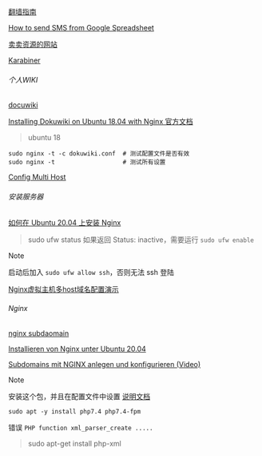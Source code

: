 [翻墙指南](科技/others/翻墙指南.md)

[How to send SMS from Google Spreadsheet](https://www.twilio.com/blog/2016/02/send-sms-from-a-google-spreadsheet.html)

[卖卖资源的网站](https://www.hoocs.com/vitual-products/)

[Karabiner](科技/others/karabiner.md)

###### 个人WIKI

[docuwiki](https://www.dokuwiki.org/zh:install)

[Installing Dokuwiki on Ubuntu 18.04 with Nginx 官方文档](https://www.dokuwiki.org/install:ubuntu:ubuntu_18.04_nginx)

> ubuntu 18

```shell
sudo nginx -t -c dokuwiki.conf  # 测试配置文件是否有效
sudo nginx -t                   # 测试所有设置
```

[Config Multi Host](https://ubiq.co/tech-blog/configure-multiple-host-names-nginx/)



###### 安装服务器

[如何在 Ubuntu 20.04 上安装 Nginx](https://zhuanlan.zhihu.com/p/138007915)

> sudo ufw status 如果返回 Status: inactive，需要运行 `sudo ufw enable`

> [!note]
>
> 启动后加入 `sudo ufw allow ssh`，否则无法 ssh 登陆

[Nginx虚拟主机多host域名配置演示](https://blog.csdn.net/longgeqiaojie304/article/details/84984564)



###### Nginx

[nginx subdaomain](https://hackprogramming.com/how-to-setup-subdomain-or-host-multiple-domains-using-nginx-in-linux-server/)

[Installieren von Nginx unter Ubuntu 20.04](https://www.digitalocean.com/community/tutorials/how-to-install-nginx-on-ubuntu-20-04-quickstart-de)

[Subdomains mit NGINX anlegen und konfigurieren (Video)](https://www.youtube.com/watch?v=liA6Wg-mm2M)

> [!note]
>
> 安装这个包，并且在配置文件中设置 [说明文档](https://www.datadoghq.com/blog/nginx-502-bad-gateway-errors-php-fpm/)
>
> ```
> sudo apt -y install php7.4 php7.4-fpm
> ```



错误 `PHP function xml_parser_create .....`

> sudo apt-get install php-xml

